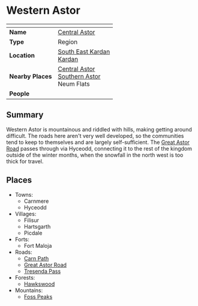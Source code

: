 # Western Astor

| []() | |
| --- | --- |
| **Name** | [Central Astor](central-astor.md) |
| **Type** | Region |
| **Location** | [South East Kardan](south-east-kardan.md)<br>[Kardan](../continents/kardan.md) |
| **Nearby Places** | [Central Astor](central-astor.md)<br>[Southern Astor](southern-astor.md)<br>Neum Flats |
| **People** | |

## Summary

Western Astor is mountainous and riddled with hills, making getting around difficult. The roads here aren't very well developed, so the communities tend to keep to themselves and are largely self-sufficient. The [Great Astor Road](../roads/great-astor-road.md) passes through via Hyceodd, connecting it to the rest of the kingdom outside of the winter months, when the snowfall in the north west is too thick for travel.

## Places

- Towns:
  - Carnmere
  - Hyceodd
- Villages:
  - Filisur
  - Hartsgarth
  - Picdale
- Forts:
  - Fort Maloja
- Roads:
  - [Carn Path](../roads/carn-path.md)
  - [Great Astor Road](../roads/great-astor-road.md)
  - [Tresenda Pass](../roads/tresenda-pass.md)
- Forests:
  - [Hawkswood](../forests/hawkswood.md)
- Mountains:
  - [Foss Peaks](../mountains/foss-peaks.md)

